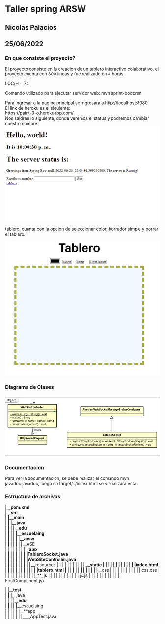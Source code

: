 # Taller spring ARSW

## Nicolas Palacios

## 25/06/2022

### En que consiste el proyecto?

El proyecto consiste en la creacion de un tablero interactivo colaborativo, el proyecto cuenta con 300 lineas y fue realizado en 4 horas.

LOC/H = 74

Comando utilizado para ejecutar servidor web: mvn sprint-boot:run

Para ingresar a la pagina principal se ingresara a http://localhost:8080  
El link de heroku es el siguiente:  
https://paint-3-o.herokuapp.com/  
Nos saldran lo siguiente, donde veremos el status y podremos cambiar nuestro nombre.
<img src= imagen\imagen.png>

tablero, cuanta con la opcion de seleccionar color, borrador simple y borrar el tablero.

<img src= imagen\imagen2.png>

### Diagrama de Clases

<img src="imagen\imagen3.png">  


### Documentacion

Para ver la documentacion, se debe realizar el comando mvn javadoc:javadoc, luego en target/../index.html se visualizara esta.

### Estructura de archivos

|\_**\_pom.xml  
|\_\_**src  
| |\_**\_main  
| | |\_\_**java  
| | | |\_**\_edu  
| | | | |\_\_**escuelaing  
| | | | | |\_**\_arsw  
| | | | | | |\_**\_ASE  
| | | | | | | |\_**\_app  
| | | | | | | | |TableroSocket.java  
| | | | | | | | |WebSiteController.java  
| | | | | | | | | | \_**\_resources
| | | | | | | | | | | \_**\_static
| | | | | | | | | | | | |index.html
| | | | | | | | | | | | |tablero.html
| | | | | | | | | | | | |\_**\_css
| | | | | | | | | | | | css.css
| | | | | | | | | | | | |\_\*\*\_js
| | | | | | | | | | | | js.js
| | | | | | | | | | | | FirstComponent.jsx

| |\_\_**test  
| | |\_**\_java  
| | | |\_\_**edu  
| | | | |\_**\_escuelaing  
| | | | | |\_\_\*\*app  
| | | | | | |\_\_\_\_AppTest.java
